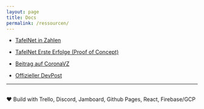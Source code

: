 ```yaml
---
layout: page
title: Docs
permalink: /ressourcen/
---
```



* [TafelNet in Zahlen](/file/tafelnet_data-story.pdf)
* [TafelNet Erste Erfolge (Proof of Concept)](/file/tafelnet_proof-of-concept.pdf)

* [Beitrag auf CoronaVZ](https://coronavz.com/project/tafelnet/)
* [Offizieller DevPost](https://devpost.com/software/1_014_a_vulnerablegruppen-plus-tafelnet)


---
<br/>
❤️ Build with Trello, Discord, Jamboard, Github Pages, React, Firebase/GCP
